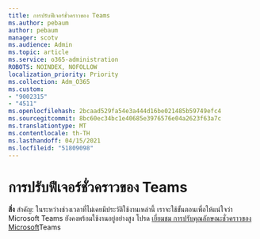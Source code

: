 ```yaml
---
title: การปรับฟีเจอร์ชั่วคราวของ Teams
ms.author: pebaum
author: pebaum
manager: scotv
ms.audience: Admin
ms.topic: article
ms.service: o365-administration
ROBOTS: NOINDEX, NOFOLLOW
localization_priority: Priority
ms.collection: Adm_O365
ms.custom:
- "9002315"
- "4511"
ms.openlocfilehash: 2bcaad529fa54e3a444d16be021485b59749efc4
ms.sourcegitcommit: 8bc60ec34bc1e40685e3976576e04a2623f63a7c
ms.translationtype: MT
ms.contentlocale: th-TH
ms.lasthandoff: 04/15/2021
ms.locfileid: "51809098"
---
```

# <a name="teams-temporary-feature-adjustments"></a>การปรับฟีเจอร์ชั่วคราวของ Teams

**สิ่ง** สําคัญ: ในระหว่างช่วงเวลาที่ไม่เคยมีประวัติใช้งานเหล่านี้ เราจะใช้ขั้นตอนเพื่อให้แน่ใจว่า Microsoft Teams ยังคงพร้อมใช้งานอยู่อย่างสูง โปรด [เยี่ยมชม การปรับคุณลักษณะชั่วคราวของ Microsoft](https://admin.microsoft.com/Adminportal/Home?source=applauncher#MessageCenter?id=MC206581)Teams
